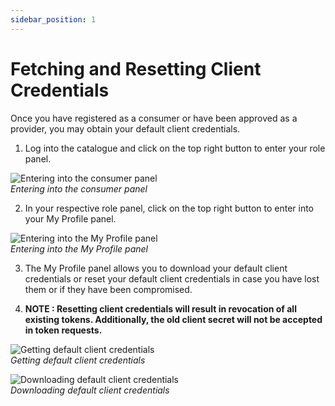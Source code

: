 ```yaml
---
sidebar_position: 1
---
```


# Fetching and Resetting Client Credentials

Once you have registered as a consumer or have been approved as a provider, you may obtain your default client credentials.

1. Log into the catalogue and click on the top right button to enter your role panel.

![Entering into the consumer panel](https://s3-ap-south-1-docs-resources.s3.ap-south-1.amazonaws.com/IUDX-resources/auth/go-to-role-panel.png)<br/>
*Entering into the consumer panel*

2. In your respective role panel, click on the top right button to enter into your My Profile panel.

![Entering into the My Profile panel](https://s3-ap-south-1-docs-resources.s3.ap-south-1.amazonaws.com/IUDX-resources/auth/go-to-my-profile.png)<br/>
*Entering into the My Profile panel*

3. The My Profile panel allows you to download your default client credentials or reset your default client credentials in case you have lost them or if they have been compromised.

4. **NOTE : Resetting client credentials will result in revocation of all existing tokens. Additionally, the old client secret will not be accepted in token requests.**

![Getting default client credentials](https://s3-ap-south-1-docs-resources.s3.ap-south-1.amazonaws.com/IUDX-resources/auth/client-creds.png)<br/>
*Getting default client credentials*

![Downloading default client credentials](https://s3-ap-south-1-docs-resources.s3.ap-south-1.amazonaws.com/IUDX-resources/auth/download-creds.png)<br/>
*Downloading default client credentials*
